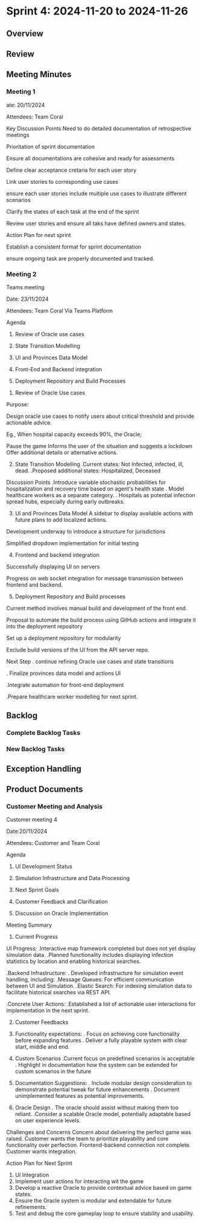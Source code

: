 # Sprint 4: 2024-11-20 to 2024-11-26

## Overview

## Review

## Meeting Minutes

### Meeting 1
ate: 20/11/2024

Attendees: Team Coral

Key Discussion Points
 Need to do detailed documentation of retrospective meetings

 Prioritation of sprint documentation

 Ensure all documentations are cohesive and ready for assessments

 Define clear acceptance cretaria for each user story

Link user stories to corresponding use cases

ensure each user stories include multiple use cases to illustrate different scenarios

Clarify the states of each task at the end of the sprint

Review user stories and ensure all taks have defined owners and states.

Action Plan for next sprint

Establish a consistent format for sprint documentation

ensure ongoing task are properly documented and tracked.



### Meeting 2
Teams meeting 

Date: 23/11/2024

Attendees: Team Coral Via Teams Platform

Agenda

1) Review of Oracle use cases

2) State Transition Modelling

3)  UI and Provinces Data Model

4) Front-End and Backend integration

5) Deployment Repository and Build Processes


1. Review of Oracle Use cases

 Purpose:
  
 Design oracle use cases to notify users about critical threshold and provide actionable advice.

Eg., When hospital capacity exceeds 90%, the Oracle;

Pause the game
Informs the user of the situation and suggests a lockdown
Offer additional details or alternative actions.



2) State Transition Modelling
 .Current states: Not Infected, infected, ill, dead.
 .Proposed additional states: Hospitalized, Deceased

 Discussion Points
 .Introduce variable stochastic probabilities for hospitalization and recovery time based on agent's health state
 . Model healthcare workers as a separate category.
 .  Hospitals as potential infection spread hubs, especially during early outbreaks.

3) UI and Provinces Data Model
 A sidebar to display available actions with future plans to add localized actions.

 Development underway to introduce a structure for jurisdictions

 Simplified dropdown implementation for initial testing


4) Frontend and backend integration

 Successfully displaying UI on servers

 Progress on web socket integration for message transmission between frontend and backend.


5) Deployment Repository and Build processes

 Current method involves manual build and development of the front end.

 Proposal to automate the build process using GitHub actions and integrate it into the deployment repository

 Set up a deployment repository for modularity

 Exclude build versions of the UI from the API server repo.


Next Step
. continue refining Oracle use cases and state transitions

. Finalize provinces data model and actions UI

.Integrate automation for front-end deployment

.Prepare healthcare worker modelling for next sprint.


## Backlog

### Complete Backlog Tasks

### New Backlog Tasks

## Exception Handling

## Product Documents

### Customer Meeting and Analysis
Customer meeting 4

Date:20/11/2024

Attendees: Customer and Team Coral

Agenda

1) UI Development Status

2) Simulation Infrastructure and Data Processing

3) Next Sprint Goals

4) Customer Feedback and Clarification

5) Discussion on Oracle Implementation


Meeting Summary

1. Current Progress

 UI Progress:
 .Interactive map framework completed but does not yet display simulation data.
 .Planned functionality includes displaying infection statistics by location and enabling historical searches.

.Backend Infrastructure:
 . Developed infrastructure for simulation event handling, including:
  .Message Queues: For efficient communication between UI and Simulation.
  .Elastic Search: For indexing simulation data to facilitate historical searches via REST API.

.Concrete User Actions:
 .Established a list of actionable user interactions for implementation in the next sprint.

2. Customer Feedbacks
 1. Functionality expectations:
    . Focus on achieving core functionality before expanding features
    . Deliver a fully playable system with clear start, middle and end.
 
 2. Custom Scenarios
    .Current focus on predefined scenarios is acceptable
    . Highlight in documentation how the system can be extended for custom scenarios in the future

 3. Documentation Suggestions:
    . Include modular design consideration to demonstrate potential tweak for future enhancements
    . Document unimplemented features as potential improvements.
 4. Oracle Design
    . The oracle should assist without making them too reliant.
    .Consider a scalable Oracle model, potentially adaptable based on user experience levels.


Challenges and Concerns
 Concern about delivering the perfect game was raised. Customer wants the team to prioritize playability and core functionality over perfection.
 Frontend-backend connection not complete. Customer wants integration.


Action Plan for Next Sprint
 1. UI Integration
 2. Implement user actions  for interacting wit the game
 3. Develop a reactive Oracle to provide contextual advice based on game states.
 4. Ensure the Oracle system is modular and extendable for future refinements.
 5. Test and debug the core gameplay loop to ensure stability and usability. 
